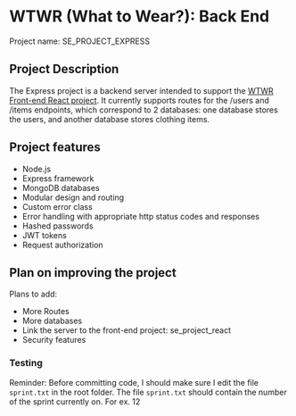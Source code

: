 # WTWR (What to Wear?): Back End

Project name: SE_PROJECT_EXPRESS

## Project Description

The Express project is a backend server intended to support the [WTWR Front-end React project](https://github.com/fdlai/se_project_react). It currently supports routes for the /users and /items endpoints, which correspond to 2 databases: one database stores the users, and another database stores clothing items.

## Project features

- Node.js
- Express framework
- MongoDB databases
- Modular design and routing
- Custom error class
- Error handling with appropriate http status codes and responses
- Hashed passwords
- JWT tokens
- Request authorization

## Plan on improving the project

Plans to add:

- More Routes
- More databases
- Link the server to the front-end project: se_project_react
- Security features

### Testing

Reminder: Before committing code, I should make sure I edit the file `sprint.txt` in the root folder. The file `sprint.txt` should contain the number of the sprint currently on. For ex. 12
